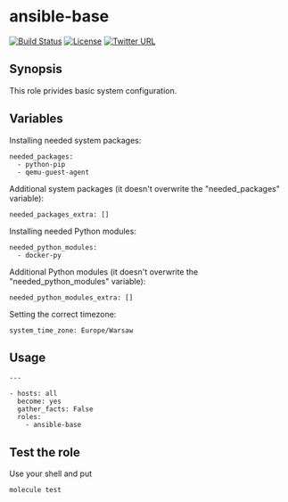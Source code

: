 # ansible-base

[![Build Status](https://www.travis-ci.org/miquido/ansible-base.svg?branch=master)](https://www.travis-ci.org/miquido/ansible-base) 
[![License](https://img.shields.io/badge/license-MIT%20License-brightgreen.svg)](https://opensource.org/licenses/MIT)
[![Twitter URL](https://img.shields.io/twitter/follow/miquido.svg?style=social&label=Follow%20%40Miquido)](https://twitter.com/miquido)

## Synopsis

This role privides basic system configuration.

## Variables

Installing needed system packages:
```
needed_packages:
  - python-pip
  - qemu-guest-agent
```

Additional system packages (it doesn't overwrite the "needed_packages" variable):
```
needed_packages_extra: []
```

Installing needed Python modules:
```
needed_python_modules:
  - docker-py
```

Additional Python modules (it doesn't overwrite the "needed_python_modules" variable):
```
needed_python_modules_extra: []
```

Setting the correct timezone:
```
system_time_zone: Europe/Warsaw
```

## Usage

```
---

- hosts: all
  become: yes
  gather_facts: False
  roles:
    - ansible-base
```

## Test the role

Use your shell and put
```
molecule test
```

